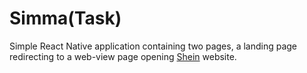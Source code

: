 # Simma(Task)
Simple React Native application containing two pages, a landing page redirecting to a web-view page opening [Shein](https://ar.shein.com/) website.
